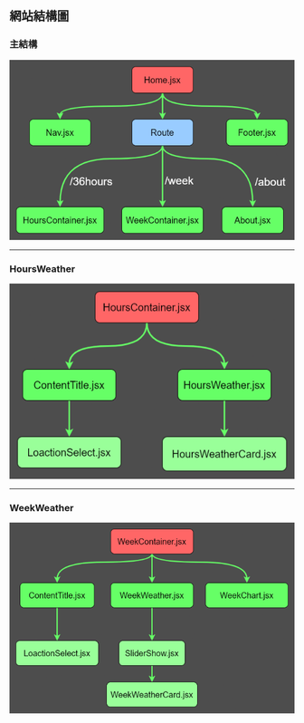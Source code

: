 ## 網站結構圖


### 主結構
![](./img/structure1.png)

***

### HoursWeather

![](./img/structure2.png)

***

### WeekWeather
![](./img/structure3.png)